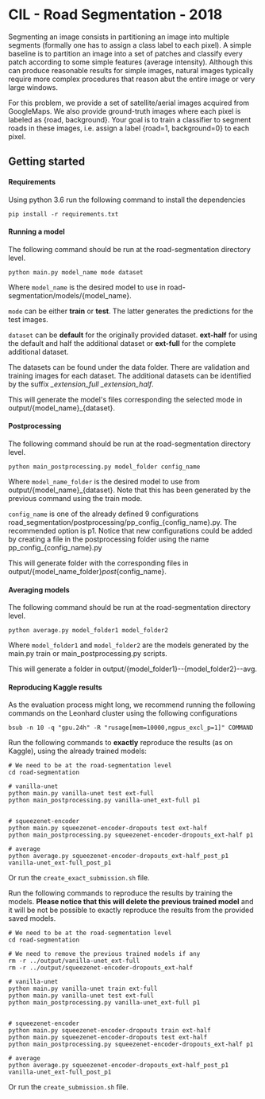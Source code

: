 # CIL - Road Segmentation - 2018

Segmenting an image consists in partitioning an image into multiple segments (formally one has to assign a class label to each pixel). A simple baseline is to partition an image into a set of patches and classify every patch according to some simple features (average intensity). Although this can produce reasonable results for simple images, natural images typically require more complex procedures that reason abut the entire image or very large windows.

For this problem, we provide a set of satellite/aerial images acquired from GoogleMaps. We also provide ground-truth images where each pixel is labeled as {road, background}. Your goal is to train a classifier to segment roads in these images, i.e. assign a label {road=1, background=0} to each pixel.

## Getting started

#### Requirements

Using python 3.6 run the following command to install the dependencies

```
pip install -r requirements.txt
```

#### Running a model

The following command should be run at the road-segmentation directory level.

```
python main.py model_name mode dataset
```

Where `model_name` is the desired model to use in road-segmentation/models/{model_name}.

`mode` can be either **train** or **test**. The latter generates the predictions for the test images.

`dataset` can be **default** for the originally provided dataset. **ext-half** for using the default and half the additional dataset or **ext-full**
for the complete additional dataset.

The datasets can be found under the data folder. There are validation and training images for each dataset. The additional datasets can be identified by the
suffix *_extension_full* *_extension_half*.

This will generate the model's files corresponding the selected mode in output/{model_name}_{dataset}.

#### Postprocessing

The following command should be run at the road-segmentation directory level.

```
python main_postprocessing.py model_folder config_name
```

Where `model_name_folder` is the desired model to use from output/{model_name}_{dataset}. Note that this has been generated by the previous command using the train mode.

`config_name` is one of the already defined 9 configurations road_segmentation/postprocessing/pp_config_{config_name}.py. The recommended option is p1.
Notice that new configurations could be added by creating a file in the postprocessing folder using the name pp_config_{config_name}.py

This will generate folder with the corresponding files in output/{model_name_folder}_post_{config_name}.

#### Averaging models

The following command should be run at the road-segmentation directory level.

```
python average.py model_folder1 model_folder2
```

Where `model_folder1` and `model_folder2` are the models generated by the main.py train or main_postprocessing.py scripts.

This will generate a folder in output/{model_folder1}--{model_folder2}--avg.


#### Reproducing Kaggle results

As the evaluation process might long, we recommend running the following commands
on the Leonhard cluster using the following configurations

```
bsub -n 10 -q "gpu.24h" -R "rusage[mem=10000,ngpus_excl_p=1]" COMMAND
```

Run the following commands to **exactly** reproduce the results (as on Kaggle), using the already trained models:

```
# We need to be at the road-segmentation level
cd road-segmentation

# vanilla-unet
python main.py vanilla-unet test ext-full
python main_postprocessing.py vanilla-unet_ext-full p1


# squeezenet-encoder
python main.py squeezenet-encoder-dropouts test ext-half
python main_postprocessing.py squeezenet-encoder-dropouts_ext-half p1

# average
python average.py squeezenet-encoder-dropouts_ext-half_post_p1 vanilla-unet_ext-full_post_p1
```
Or run the `create_exact_submission.sh` file.


Run the following commands to reproduce the results by training the models.
**Please notice that this will delete the previous trained model** and it will be
not be possible to exactly reproduce the results from the provided saved models.


```
# We need to be at the road-segmentation level
cd road-segmentation

# We need to remove the previous trained models if any
rm -r ../output/vanilla-unet_ext-full
rm -r ../output/squeezenet-encoder-dropouts_ext-half

# vanilla-unet
python main.py vanilla-unet train ext-full
python main.py vanilla-unet test ext-full
python main_postprocessing.py vanilla-unet_ext-full p1


# squeezenet-encoder
python main.py squeezenet-encoder-dropouts train ext-half
python main.py squeezenet-encoder-dropouts test ext-half
python main_postprocessing.py squeezenet-encoder-dropouts_ext-half p1

# average
python average.py squeezenet-encoder-dropouts_ext-half_post_p1 vanilla-unet_ext-full_post_p1
```
Or run the `create_submission.sh` file.